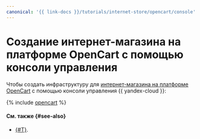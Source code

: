 ```yaml
---
canonical: '{{ link-docs }}/tutorials/internet-store/opencart/console'
---
```


# Создание интернет-магазина на платформе OpenCart с помощью консоли управления

Чтобы создать инфраструктуру для [интернет-магазина на платформе OpenCart](index.md) с помощью консоли управления {{ yandex-cloud }}:

{% include [opencart](../../../_tutorials/applied/opencart-console.md) %}

#### См. также {#see-also}

* [{#T}](terraform.md).